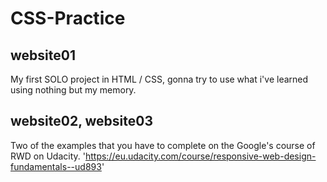 # CSS-Practice


## website01

My first SOLO project in HTML / CSS, gonna try to use what i've learned using nothing but my memory.

## website02, website03

Two of the examples that you have to complete on the Google's course of RWD on Udacity.
'https://eu.udacity.com/course/responsive-web-design-fundamentals--ud893'